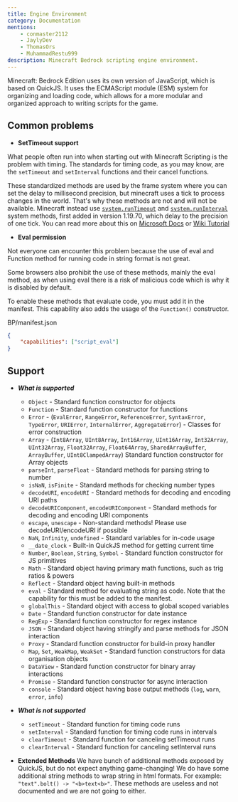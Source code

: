 ```yaml
---
title: Engine Environment
category: Documentation
mentions:
    - conmaster2112
    - JaylyDev
    - ThomasOrs
    - MuhammadRestu999
description: Minecraft Bedrock scripting engine environment.
---
```


Minecraft: Bedrock Edition uses its own version of JavaScript, which is based on QuickJS. It uses the ECMAScript module (ESM) system for organizing and loading code, which allows for a more modular and organized approach to writing scripts for the game.

## Common problems

-   **SetTimeout support**

What people often run into when starting out with Minecraft Scripting is the problem with timing. The standards for timing code, as you may know, are the `setTimeout` and `setInterval` functions and their cancel functions.

These standardized methods are used by the frame system where you can set the delay to millisecond precision, but minecraft uses a tick to process changes in the world. That's why these methods are not and will not be available. Minecraft instead use [`system.runTimeout`](https://learn.microsoft.com/en-us/minecraft/creator/scriptapi/minecraft/server/system#runtimeout) and [`system.runInterval`](https://learn.microsoft.com/en-us/minecraft/creator/scriptapi/minecraft/server/system#runinterval) system methods, first added in version 1.19.70, which delay to the precision of one tick. You can read more about this on [Microsoft Docs](https://learn.microsoft.com/en-us/minecraft/creator/scriptapi/minecraft/server/system) or [Wiki Tutorial](/scripting/script-server#scheduling)

-   **Eval permission**

Not everyone can encounter this problem because the use of eval and Function method for running code in string format is not great.

Some browsers also prohibit the use of these methods, mainly the eval method, as when using eval there is a risk of malicious code which is why it is disabled by default.

To enable these methods that evaluate code, you must add it in the manifest. This capability also adds the usage of the `Function()` constructor.

<CodeHeader>BP/manifest.json</CodeHeader>

```json
{
    "capabilities": ["script_eval"]
}
```

## Support

-   **_What is supported_**

    -   `Object` - Standard function constructor for objects
    -   `Function` - Standard function constructor for functions
    -   `Error` - (`EvalError`, `RangeError`, `ReferenceError`, `SyntaxError`, `TypeError`, `URIError`, `InternalError`, `AggregateError`) - Classes for error construction
    -   `Array` - (`Int8Array`, `UInt8Array`, `Int16Array`, `UInt16Array`, `Int32Array`, `UInt32Array`, `Float32Array`, `Float64Array`, `SharedArrayBuffer`, `ArrayBuffer`, `UInt8ClampedArray`) Standard function constructor for Array objects
    -   `parseInt`, `parseFloat` - Standard methods for parsing string to number
    -   `isNaN`, `isFinite` - Standard methods for checking number types
    -   `decodeURI`, `encodeURI` - Standard methods for decoding and encoding URI paths
    -   `decodeURIComponent`, `encodeURIComponent` - Standard methods for decoding and encoding URI components
    -   `escape`, `unescape` - Non-standard methods! Please use decodeURI/encodeURI if possible
    -   `NaN`, `Infinity`, `undefined` - Standard variables for in-code usage
    -   `__date_clock` - Built-in QuickJS method for getting current time
    -   `Number`, `Boolean`, `String`, `Symbol` - Standard function constructor for JS primitives
    -   `Math` - Standard object having primary math functions, such as trig ratios & powers
    -   `Reflect` - Standard object having built-in methods
    -   `eval` - Standard method for evaluating string as code. Note that the capability for this must be added to the manifest.
    -   `globalThis` - Standard object with access to global scoped variables
    -   `Date` - Standard function constructor for date instance
    -   `RegExp` - Standard function constructor for regex instance
    -   `JSON` - Standard object having stringify and parse methods for JSON interaction
    -   `Proxy` - Standard function constructor for build-in proxy handler
    -   `Map`, `Set`, `WeakMap`, `WeakSet` - Standard function constructors for data organisation objects
    -   `DataView` - Standard function constructor for binary array interactions
    -   `Promise` - Standard function constructor for async interaction
    -   `console` - Standard object having base output methods (`log`, `warn`, `error`, `info`)

-   **_What is not supported_**

    -   `setTimeout` - Standard function for timing code runs
    -   `setInterval` - Standard function for timing code runs in intervals
    -   `clearTimeout` - Standard function for canceling setTimeout runs
    -   `clearInterval` - Standard function for canceling setInterval runs

-   **Extended Methods**
    We have bunch of additional methods exposed by QuickJS, but do not expect anything game-changing! We do have some additional string methods to wrap string in html formats. For example: `"text".bolt() -> "<b>text<b>"`. These methods are useless and not documented and we are not going to either.
